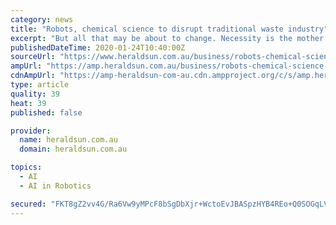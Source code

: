 ```yaml
---
category: news
title: "Robots, chemical science to disrupt traditional waste industry"
excerpt: "But all that may be about to change. Necessity is the mother of invention and around the world, start-ups are turning to chemical science, physics, AI, robotics and computer vision to realise solutions that could forever change the way the world digests waste. In Israel, UBQ sorts, grinds, chops, shreds and then cleans rotting food such as ..."
publishedDateTime: 2020-01-24T10:40:00Z
sourceUrl: "https://www.heraldsun.com.au/business/robots-chemical-science-to-disrupt-traditional-waste-industry/news-story/45ec185347328f23e8da9d92402318a0"
ampUrl: "https://amp.heraldsun.com.au/business/robots-chemical-science-to-disrupt-traditional-waste-industry/news-story/45ec185347328f23e8da9d92402318a0"
cdnAmpUrl: "https://amp-heraldsun-com-au.cdn.ampproject.org/c/s/amp.heraldsun.com.au/business/robots-chemical-science-to-disrupt-traditional-waste-industry/news-story/45ec185347328f23e8da9d92402318a0"
type: article
quality: 39
heat: 39
published: false

provider:
  name: heraldsun.com.au
  domain: heraldsun.com.au

topics:
  - AI
  - AI in Robotics

secured: "FKT8gZ2vv4G/Ra6Vw9yMPcF8bSgDbXjr+WctoEvJBASpzHYB4REo+Q0SOGqLV/WGIvWjr7wEU52TPydTurVblD3J1J/XbQbBxM3P62p/2dtzitpDBnMq61Ijjxt0Ot4fJ3J2Be7JXSO126b+EotDU5brW7wWyDnxge1maG54eKVJdOFFbolEPNErN7Aitn50LZDCGsCDvX8QkQCPCG7a2MIlU7JzBGGc8TkAx1hcm4UUbNFospGnrP8W8EL2ByAG0R2HmLGeV13hh8nSOoB50JAFyk/wz+GYBgkeXkR4djbiGrvCf+wCYWTbp9ExTWadLMX4tNYQ4uBu2h2sunyypqj02mWWwEnjeCbpBQcPblXoPrfo/QlHrE46Hrv9wKDPpkEHRIB5iQv1Eu4wulfJ96mYw8ImXH/1a+W0kMEUnCPp1tm3+bKkoB7ZxfkQn+ktrQifJtnzhC0FepS1V5dOIFUxKU6JXRATuYzFEj9eVWM=;tePCsp1gKoVWALs5rdNaog=="
---
```


